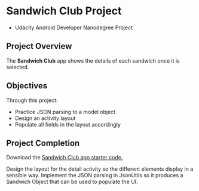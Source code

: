 # Sandwich Club Project
* Udacity Android Developer Nanodegree Project

## Project Overview

The **Sandwich Club** app shows the details of each sandwich once it is selected.

## Objectives
Through this project:
- Practice JSON parsing to a model object
- Design an activity layout
- Populate all fields in the layout accordingly

## Project Completion

Download the [Sandwich Club app starter code.](https://github.com/udacity/sandwich-club-starter-code)

Design the layout for the detail activity so the different elements
display in a sensible way. Implement the JSON parsing in JsonUtils so it
produces a Sandwich Object that can be used to populate the UI.
